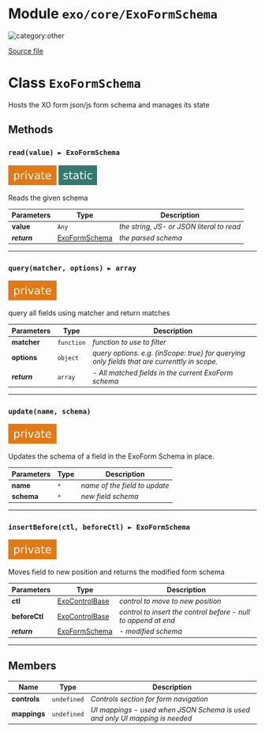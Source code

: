 # Module `exo/core/ExoFormSchema`

![category:other](https://img.shields.io/badge/category-other-blue.svg?style=flat-square)



[Source file](..\..\src\exo\core\ExoFormSchema.js)

# Class `ExoFormSchema`

Hosts the XO form json/js form schema and manages its state

## Methods

### `read(value) ► ExoFormSchema`

![modifier: private](images/badges/modifier-private.svg) ![modifier: static](images/badges/modifier-static.svg)

Reads the given schema

Parameters | Type | Description
--- | --- | ---
__value__ | `Any` | *the string, JS- or JSON literal to read*
__*return*__ | [ExoFormSchema](src-exo-core_ExoFormSchema.md) | *the parsed schema*

---

### `query(matcher, options) ► array`

![modifier: private](images/badges/modifier-private.svg)

query all fields using matcher and return matches

Parameters | Type | Description
--- | --- | ---
__matcher__ | `function` | *function to use to filter*
__options__ | `object` | *query options. e.g. {inScope: true} for querying only fields that are currenttly in scope.*
__*return*__ | `array` | *- All matched fields in the current ExoForm schema*

---

### `update(name, schema)`

![modifier: private](images/badges/modifier-private.svg)

Updates the schema of a field in the ExoForm Schema in place.

Parameters | Type | Description
--- | --- | ---
__name__ | `*` | *name of the field to update*
__schema__ | `*` | *new field schema*

---

### `insertBefore(ctl, beforeCtl) ► ExoFormSchema`

![modifier: private](images/badges/modifier-private.svg)

Moves field to new position and returns the modified form schema

Parameters | Type | Description
--- | --- | ---
__ctl__ | [ExoControlBase](src-exo-controls-base_ExoControlBase.md) | *control to move to new position*
__beforeCtl__ | [ExoControlBase](src-exo-controls-base_ExoControlBase.md) | *control to insert the control before - null to append at end*
__*return*__ | [ExoFormSchema](src-exo-core_ExoFormSchema.md) | *- modified schema*

---

## Members

Name | Type | Description
--- | --- | ---
__controls__ | `undefined` | *Controls section for form navigation*
__mappings__ | `undefined` | *UI mappings - used when JSON Schema is used and only UI mapping is needed*
